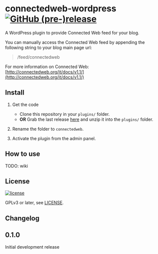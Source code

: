 # connectedweb-wordpress [![GitHub (pre-)release](https://img.shields.io/github/release/jcte02/connectedweb-wordpress/all.svg)]()
A WordPress plugin to provide Connected Web feed for your blog.

You can manually access the Connected Web feed by appending the following string to your blog main page url:
>/feed/connectedweb

For more information on Connected Web: [http://connectedweb.org/it/docs/v1.1/](http://connectedweb.org/it/docs/v1.1/)

## Install
1. Get the code
   * Clone this repository in your `plugins/` folder.
   * **OR** Grab the last release [here](https://github.com/jcte02/connectedweb-wordpress/archive/v0.1.0.zip) and unzip it into the `plugins/` folder.

2. Rename the folder to `connectedweb`.

3. Activate the plugin from the admin panel.

## How to use
TODO: wiki

## License
[![license](https://img.shields.io/github/license/jcte02/connectedweb-wordpress.svg)](https://www.gnu.org/licenses/gpl-3.0.en.html)

GPLv3 or later, see [LICENSE](https://github.com/jcte02/connectedweb-wordpress/blob/master/LICENSE).

## Changelog

## 0.1.0
Initial development release

